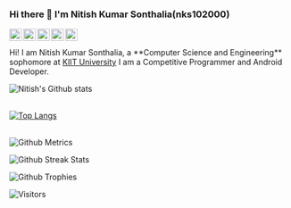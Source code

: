 ### Hi there 👋 I'm <a herf="https://github.com/nks102000">Nitish Kumar Sonthalia(nks102000)</a>
<a href="https://www.linkedin.com/in/nitish-kumar-sonthalia-4713a8193/">
  <img align="left" alt="Nitish's LinkdeIN" width="22px" src="https://cdn.jsdelivr.net/npm/simple-icons@v3/icons/linkedin.svg" />
</a>
<a href="https://www.instagram.com/nitish_rider_1110/">
  <img align="left" alt="Nitish's Instagram" width="22px" height="22px" src="https://cdn.jsdelivr.net/npm/simple-icons@v3/icons/instagram.svg" />
</a>
<a href="https://github.com/nks102000">
  <img align="left" alt="Nitish's GitHub" width="22px" height="22px" src="https://cdn.jsdelivr.net/npm/simple-icons@v3/icons/github.svg" />
</a>
<a href="https://www.codechef.com/users/nitish_10200">
  <img align="left" alt="Nitish's Codechef" width="22px" src="https://cdn.jsdelivr.net/npm/simple-icons@v3/icons/codechef.svg" />
</a>
<a href="https://www.hackerrank.com/nitishks1110">
  <img align="left" alt="Akt's Hackerearth" width="22px" src="https://cdn.jsdelivr.net/npm/simple-icons@v3/icons/hackerrank.svg" />
</a>
<br />
<br />Hi! I am Nitish Kumar Sonthalia, a **Computer Science and Engineering** sophomore at <a href ="http://kiit.ac.in/">KIIT University</a>
I am a Competitive Programmer and Android Developer.

![Nitish's Github stats](https://github-readme-stats.vercel.app/api?username=nks102000&show_icons=true&hide_border=true&count_private=true&theme=tokyonight)<br><br>

[![Top Langs](https://github-readme-stats.vercel.app/api/top-langs/?username=nks102000&theme=tokyonight)](https://github.com/nks102000/github-readme-stats)<br><br>

![Github Metrics](https://metrics.lecoq.io/nks102000)

![Github Streak Stats](https://github-readme-streak-stats.herokuapp.com/?user=nks102000&theme=tokyonight)

![Github Trophies](https://github-profile-trophy.vercel.app/?username=nks102000)

![Visitors](https://visitor-badge.glitch.me/badge?page_id=nks102000.nks102000)
